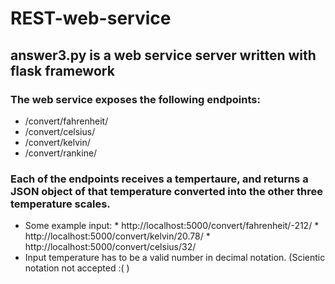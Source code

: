 # REST-web-service
## answer3.py is a web service server written with flask framework
### The web service exposes the following endpoints:
* /convert/fahrenheit/
* /convert/celsius/
* /convert/kelvin/
* /convert/rankine/
### Each of the endpoints receives a tempertaure, and returns a JSON object of that temperature converted into the other three temperature scales.
* Some example input: 
        * http://localhost:5000/convert/fahrenheit/-212/
        * http://localhost:5000/convert/kelvin/20.78/
        * http://localhost:5000/convert/celsius/32/
* Input temperature has to be a valid number in decimal notation. (Scientic notation not accepted :( )

